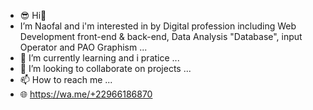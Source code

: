 - 😎 Hi👋
- I’m Naofal and i'm interested in by Digital profession including Web Development front-end & back-end, Data Analysis "Database", input Operator and PAO Graphism ...
- 🌱 I’m currently learning and i pratice ...
- 💞️ I’m looking to collaborate on projects ...
- 📫 How to reach me ...
- 🌐 https://wa.me/+22966186870

